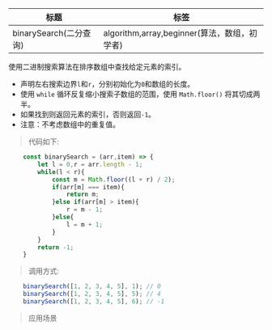 |  标题   | 标签  |
|  ----  | ----  |
| binarySearch(二分查询) | algorithm,array,beginner(算法，数组，初学者) |

使用二进制搜索算法在排序数组中查找给定元素的索引。

* 声明左右搜索边界`l`和`r`，分别初始化为`0`和数组的长度。
* 使用 `while` 循环反复缩小搜索子数组的范围，使用 `Math.floor()` 将其切成两半。
* 如果找到则返回元素的索引，否则返回`-1`。
* 注意：不考虑数组中的重复值。

> 代码如下:

```js
    const binarySearch = (arr,item) => {
        let l = 0,r = arr.length - 1;
        while(l < r){
            const m = Math.floor((l + r) / 2);
            if(arr[m] === item){
                return m;
            }else if(arr[m] > item){
                r = m - 1;
            }else{
                l = m + 1;
            }
        }
        return -1;
    }
```

> 调用方式:

```js
    binarySearch([1, 2, 3, 4, 5], 1); // 0
    binarySearch([1, 2, 3, 4, 5], 5); // 4
    binarySearch([1, 2, 3, 4, 5], 6); // -1
```

> 应用场景